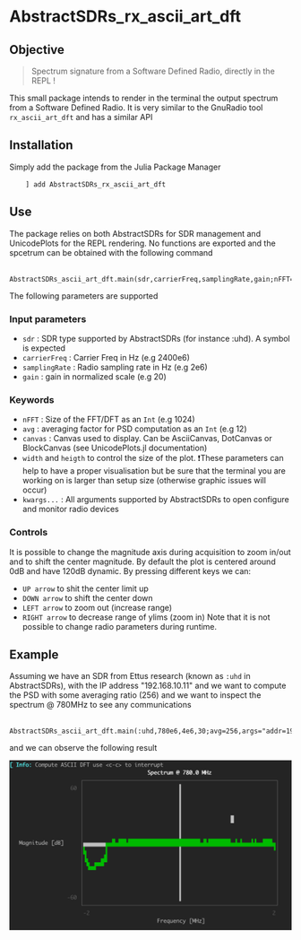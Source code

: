 # AbstractSDRs_rx_ascii_art_dft

## Objective

> Spectrum signature from a Software Defined Radio, directly in the REPL ! 

This small package intends to render in the terminal the output spectrum from a Software Defined Radio.
It is very similar to the GnuRadio tool `rx_ascii_art_dft` and has a similar API 


## Installation 

Simply add the package from the Julia Package Manager 


        ] add AbstractSDRs_rx_ascii_art_dft



## Use 

The package relies on both AbstractSDRs for SDR management and UnicodePlots for the REPL rendering.
No functions are exported and the spcetrum can be obtained with the following command 



        AbstractSDRs_ascii_art_dft.main(sdr,carrierFreq,samplingRate,gain;nFFT=1024,avg=1)

The following parameters are supported 

### Input parameters 
- `sdr` : SDR type supported by AbstractSDRs (for instance :uhd). A symbol is expected 
- `carrierFreq` : Carrier Freq in Hz (e.g 2400e6)
- `samplingRate` : Radio sampling rate in Hz (e.g 2e6)
- `gain`          : gain in normalized scale (e.g 20)
### Keywords 
- `nFFT` : Size of the FFT/DFT as an `Int` (e.g 1024)
- `avg` : averaging factor for PSD computation  as an `Int` (e.g 12)
- `canvas` : Canvas used to display. Can be AsciiCanvas, DotCanvas or BlockCanvas (see UnicodePlots.jl documentation)
- `width` and `heigth` to control the size of the plot. ❗️These parameters can help to have a proper visualisation but be sure that the terminal you are working on is larger than setup size (otherwise graphic issues will occur) 
- `kwargs...` : All arguments supported by AbstractSDRs to open configure and monitor radio devices
### Controls 
It is possible to change the magnitude axis during acquisition to zoom in/out and to shift the center magnitude. By default the plot is centered around 0dB and have 120dB dynamic.
By pressing different keys we can:
- `UP arrow` to shit the center limit up 
- `DOWN arrow` to shift the center  down
- `LEFT arrow` to zoom out (increase range)
- `RIGHT arrow` to decrease range of ylims (zoom in)
Note that it is not possible to change radio parameters during runtime.



## Example 

Assuming we have an SDR from Ettus research (known as `:uhd` in AbstractSDRs), with the IP address "192.168.10.11" and we want to compute the PSD with some averaging ratio (256) and we want to inspect the spectrum @ 780MHz to see any communications 


        AbstractSDRs_ascii_art_dft.main(:uhd,780e6,4e6,30;avg=256,args="addr=192.168.10.11")

and we can observe the following result 

![](./docs/ascii.png)
